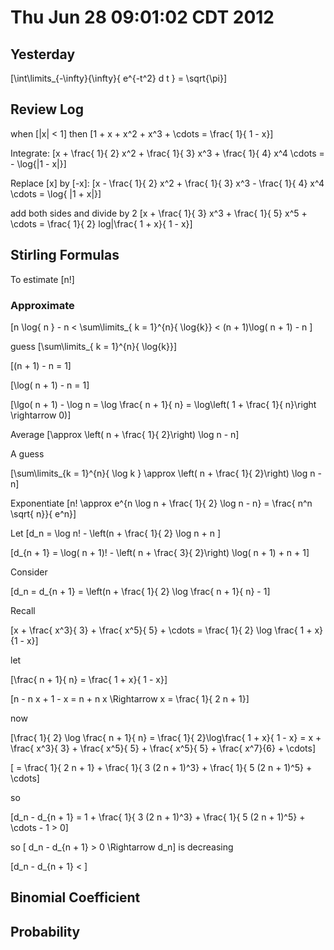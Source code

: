 # Thu Jun 28 09:01:02 CDT 2012

## Yesterday
\[\int\limits_{-\infty}{\infty}{ e^{-t^2} d t } = \sqrt{\pi}\]

## Review Log

when \[|x| < 1\] then \[1 + x + x^2 + x^3 + \cdots = \frac{ 1}{ 1 - x}\]

Integrate: \[x + \frac{ 1}{ 2} x^2 + \frac{ 1}{ 3} x^3 + \frac{ 1}{ 4} x^4 \cdots = - \log{|1 - x|}\]

Replace \[x\] by \[-x\]: \[x - \frac{ 1}{ 2} x^2 + \frac{ 1}{ 3} x^3 - \frac{ 1}{ 4} x^4 \cdots = \log{ |1 + x|}\]

add both sides and divide by 2 \[x + \frac{ 1}{ 3} x^3 + \frac{ 1}{ 5} x^5 + \cdots = \frac{ 1}{ 2} log|\frac{ 1 + x}{ 1 - x}\]



## Stirling Formulas
To estimate \[n!\]

### Approximate 
\[n \log{ n } - n < \sum\limits_{ k = 1}^{n}{ \log{k}} < (n + 1)\log( n + 1) - n \]

guess \[\sum\limits_{ k = 1}^{n}{ \log{k}}\]

\[(n + 1) - n = 1\]

\[\log( n + 1) - n = 1\]

\[\lgo( n + 1) - \log n  = \log \frac{ n + 1}{ n} = \log\left( 1 + \frac{ 1}{ n}\right \rightarrow 0)\]

Average \[\approx \left( n + \frac{ 1}{ 2}\right) \log n - n\]

A guess

\[\sum\limits_{k = 1}^{n}{ \log k } \approx \left( n + \frac{ 1}{ 2}\right) \log n - n\]


Exponentiate
\[n! \approx e^{n \log n + \frac{ 1}{ 2} \log n - n} = \frac{ n^n \sqrt{ n}}{ e^n}\]

Let 
\[d_n = \log n! - \left(n + \frac{ 1}{ 2} \log n + n \]

\[d_{n + 1} = \log( n + 1)! - \left( n + \frac{ 3}{ 2}\right) \log( n + 1) + n + 1\]

Consider

\[d_n = d_{n + 1} = \left(n + \frac{ 1}{ 2} \log \frac{ n + 1}{ n} - 1\]


Recall

\[x + \frac{ x^3}{ 3} + \frac{ x^5}{ 5} + \cdots = \frac{ 1}{ 2} \log \frac{ 1 + x}{1 - x}\]

let

\[\frac{ n + 1}{ n} = \frac{ 1 + x}{ 1 - x}\]

\[n - n x + 1 - x = n + n x \Rightarrow x = \frac{ 1}{ 2 n + 1}\]

now 

\[\frac{ 1}{ 2} \log \frac{ n + 1}{ n} = \frac{ 1}{ 2}\log\frac{ 1 + x}{ 1 - x} = x + \frac{ x^3}{ 3} + \frac{ x^5}{ 5} + \frac{ x^5}{ 5} + \frac{ x^7}{6} + \cdots\]

\[ = \frac{ 1}{ 2 n + 1} + \frac{ 1}{ 3 (2 n + 1)^3} + \frac{ 1}{ 5 (2 n + 1)^5} + \cdots\]

so 

\[d_n - d_{n + 1} = 1 +  \frac{ 1}{ 3 (2 n + 1)^3} + \frac{ 1}{ 5 (2 n + 1)^5} + \cdots - 1 > 0\]

so \[ d_n - d_{n + 1} > 0 \Rightarrow d_n\] is decreasing


\[d_n - d_{n + 1} < \]


##  Binomial Coefficient


## Probability